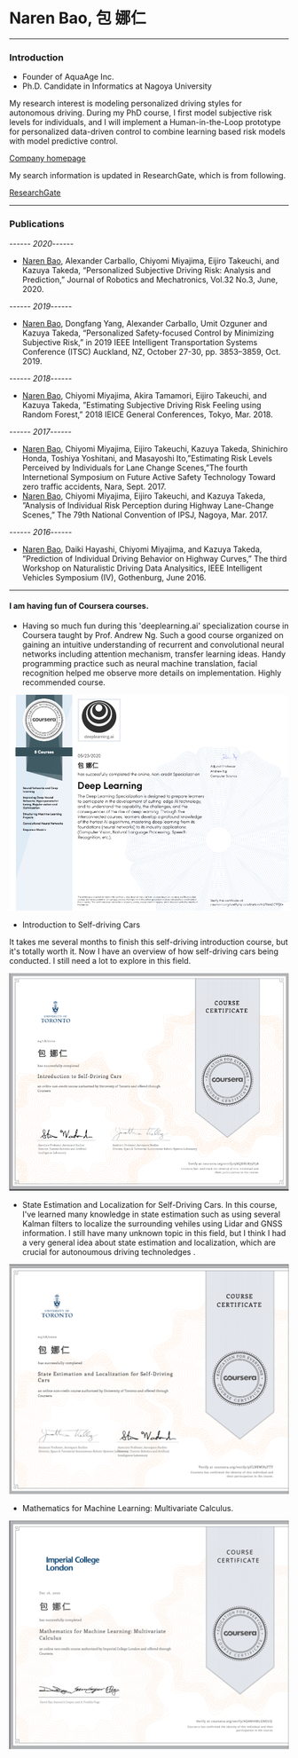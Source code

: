 # Naren Bao, 包 娜仁

-----------------------------------------------------------------------------------
### Introduction

- Founder of AquaAge Inc. 
- Ph.D. Candidate in Informatics at Nagoya University   

My research interest is modeling personalized driving styles for autonomous driving. During my PhD course, I first model subjective risk levels for individuals, and I will implement a Human-in-the-Loop prototype for personalized data-driven control to combine learning based risk models with model predictive control.

[Company homepage](https://www.aquaage.ai/)

My search information is updated in ResearchGate, which is from following. 

[ResearchGate](https://www.researchgate.net/profile/Naren_Bao2)

-----------------------------------------------------------------------------------
### Publications

------ *2020*------
- <u>Naren Bao</u>, Alexander Carballo, Chiyomi Miyajima, Eijiro Takeuchi, and Kazuya Takeda, “Personalized Subjective Driving Risk: Analysis and Prediction,” Journal of Robotics and Mechatronics, Vol.32 No.3, June, 2020.

------ *2019*------
- <u>Naren Bao</u>, Dongfang Yang, Alexander Carballo, Umit Ozguner and Kazuya Takeda, “Personalized Safety-focused Control by Minimizing Subjective Risk,” in 2019 IEEE Intelligent Transportation Systems Conference (ITSC) Auckland, NZ, October 27-30, pp. 3853–3859, Oct. 2019.

------ *2018*------
- <u>Naren Bao</u>, Chiyomi Miyajima, Akira Tamamori, Eijiro Takeuchi, and Kazuya Takeda, ”Estimating Subjective Driving Risk Feeling using Random Forest,” 2018 IEICE General Conferences, Tokyo, Mar. 2018. 

------ *2017*------
- <u>Naren Bao</u>, Chiyomi Miyajima, Eijiro Takeuchi, Kazuya Takeda, Shinichiro Honda, Toshiya Yoshitani, and Masayoshi Ito,”Estimating Risk Levels Perceived by Individuals for Lane Change Scenes,”The fourth Internetional Symposium on Future Active Safety Technology Toward zero traffic accidents, Nara, Sept. 2017. 
- <u>Naren Bao</u>, Chiyomi Miyajima, Eijiro Takeuchi, and Kazuya Takeda, ”Analysis of Individual Risk Perception during Highway Lane-Change Scenes,” The 79th National Convention of IPSJ, Nagoya, Mar. 2017. 

------ *2016*------
- <u>Naren Bao</u>, Daiki Hayashi, Chiyomi Miyajima, and Kazuya Takeda, ”Prediction of Individual Driving Behavior on Highway Curves,” The third Workshop on Naturalistic Driving Data Analysitics, IEEE Intelligent Vehicles Symposium (IV), Gothenburg, June 2016. 

-----------------------------------------------------------------------------------

#### I am having fun of Coursera courses.

- Having so much fun during this 'deeplearning.ai' specialization course in Coursera taught by Prof. Andrew Ng. Such a good course organized on gaining an intuitive understanding of recurrent and convolutional neural networks including attention mechanism, transfer learning ideas. Handy programming practice such as neural machine translation, facial recognition helped me observe more details on implementation. Highly recommended course.

<img src="./fig/deep_learining.png" alt="Deep learning" style="zoom:60%;" />


- Introduction to Self-driving Cars

It takes me several months to finish this self-driving introduction course, but it's totally worth it. Now I have an overview of how self-driving cars being conducted. I still need a lot to explore in this field.

<img src="./fig/self_driving_course1.png" alt="Deep learning" style="zoom:67%;" />


- State Estimation and Localization for Self-Driving Cars.
In this course, I've learned many knowledge in state estimation such as using several Kalman filters to localize the surrounding vehiles using Lidar and GNSS information. I still have many unknown topic in this field, but I think I had a very general idea about state estimation and localization, which are crucial for autonoumous driving technoledges .


<img src="./fig/self_driving_course2.png" alt="Deep learning" style="zoom:67%;" />



- Mathematics for Machine Learning: Multivariate Calculus.


<img src="./fig/math_ml.png" alt="Mathematics for Machine Learning: Multivariate Calculus" style="zoom:67%;" />
